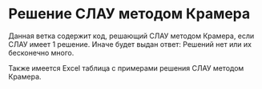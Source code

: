 # Решение СЛАУ методом Крамера

Данная ветка содержит код, решающий СЛАУ методом Крамера, если СЛАУ имеет 1 решение. 
Иначе будет выдан ответ: Решений нет или их бесконечно много.

Также имеется Excel таблица с примерами решения СЛАУ методом Крамера.
